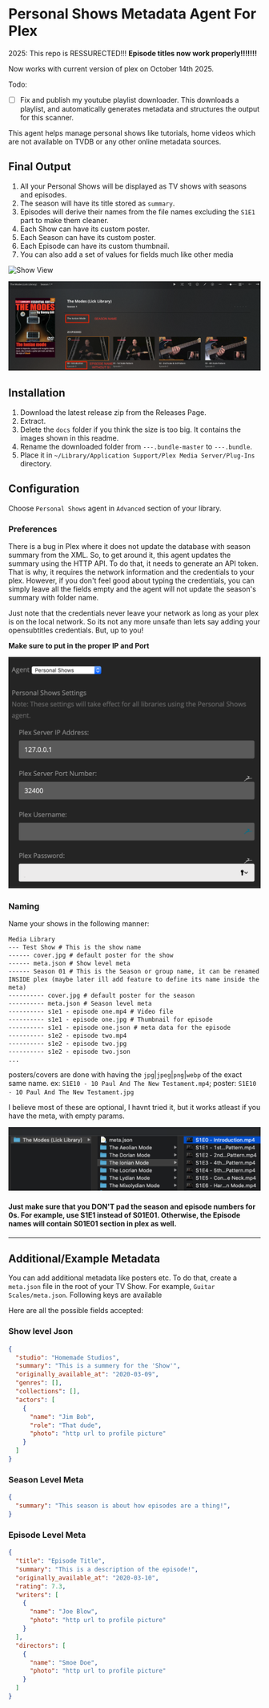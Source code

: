 # Personal Shows Metadata Agent For Plex

2025: This repo is RESSURECTED!!! **Episode titles now work properly!!!!!!!** 

Now works with current version of plex on October 14th 2025.

Todo:
- [ ] Fix and publish my youtube playlist downloader. This downloads a playlist, and automatically generates metadata and structures the output for this scanner.

This agent helps manage personal shows like tutorials, home videos which are not available on TVDB or any other online metadata sources.

## Final Output

1. All your Personal Shows will be displayed as TV shows with seasons and episodes. 
1. The season will have its title stored as `summary`. 
1. Episodes will derive their names from the file names excluding the `S1E1` part to make them cleaner.
1. Each Show can have its custom poster.
1. Each Season can have its custom poster.
1. Each Episode can have its custom thumbnail.
1. You can also add a set of values for fields much like other media

![Show View](docs/show.png)

![Season View](docs/season.png)

## Installation

1. Download the latest release zip from the Releases Page.
1. Extract.
1. Delete the `docs` folder if you think the size is too big. It contains the images shown in this readme.
1. Rename the downloaded folder from `---.bundle-master` to `---.bundle`.
1. Place it in `~/Library/Application Support/Plex Media Server/Plug-Ins` directory.


## Configuration

Choose `Personal Shows` agent in `Advanced` section of your library.

### Preferences

There is a bug in Plex where it does not update the database with season summary from the XML. So, to get around it, this agent updates the summary using the HTTP API. To do that, it needs to generate an API token. That is why, it requires the network information and the credentials to your plex. However, if you don't feel good about typing the credentials, you can simply leave all the fields empty and the agent will not update the season's summary with folder name.

Just note that the credentials never leave your network as long as your plex is on the local network. So its not any more unsafe than lets say adding your opensubtitles credentials. But, up to you!

**Make sure to put in the proper IP and Port**

![Season View](docs/preferences.png)

### Naming

Name your shows in the following manner:

```
Media Library
--- Test Show # This is the show name
------ cover.jpg # default poster for the show
------ meta.json # Show level meta
------ Season 01 # This is the Season or group name, it can be renamed INSIDE plex (maybe later ill add feature to define its name inside the meta)
---------- cover.jpg # default poster for the season
---------- meta.json # Season level meta
---------- s1e1 - episode one.mp4 # Video file
---------- s1e1 - episode one.jpg # Thumbnail for episode
---------- s1e1 - episode one.json # meta data for the episode
---------- s1e2 - episode two.mp4
---------- s1e2 - episode two.jpg
---------- s1e2 - episode two.json
...
```

posters/covers are done with having the `jpg`|`jpeg`|`png`|`webp` of the exact same name.
ex: `S1E10 - 10 Paul And The New Testament.mp4`; poster: `S1E10 - 10 Paul And The New Testament.jpg`

I believe most of these are optional, I havnt tried it, but it works atleast if you have the meta, with empty params.

![Directory View](docs/directory.png)

#### Just make sure that you DON'T pad the season and episode numbers for 0s. For example, use S1E1 instead of S01E01. Otherwise, the Episode names will contain S01E01 section in plex as well.

---

## Additional/Example Metadata

You can add additional metadata like posters etc. To do that, create a `meta.json` file in the root of your TV Show. For example, `Guitar Scales/meta.json`. Following keys are available


Here are all the possible fields accepted:


### Show level Json

```json
{
  "studio": "Homemade Studios",
  "summary": "This is a summery for the 'Show'",
  "originally_available_at": "2020-03-09",
  "genres": [],
  "collections": [],
  "actors": [
    {
      "name": "Jim Bob",
      "role": "That dude",
      "photo": "http url to profile picture"
    }
  ]
}
```

### Season Level Meta

```json
{
  "summary": "This season is about how episodes are a thing!",
}
```


### Episode Level Meta
```json
{
  "title": "Episode Title",
  "summary": "This is a description of the episode!",
  "originally_available_at": "2020-03-10",
  "rating": 7.3,
  "writers": [
    {
      "name": "Joe Blow",
      "photo": "http url to profile picture"
    }
  ],
  "directors": [
    {
      "name": "Smoe Doe",
      "photo": "http url to profile picture"
    }
  ]
}

```